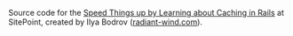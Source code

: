 Source code for the
[Speed Things up by Learning about Caching in Rails](http://www.sitepoint.com/speed-things-up-by-learning-about-caching-in-rails/)
at SitePoint,
created by Ilya Bodrov ([radiant-wind.com](http://radiant-wind.com)).